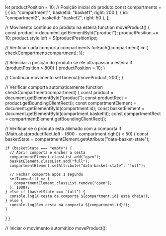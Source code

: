 let productPosition = 10; // Posição inicial do produto
const compartments = [
  { id: "compartment1", basketId: "basket1", right: 200 },
  { id: "compartment2", basketId: "basket2", right: 50 },
];

// Movimento contínuo do produto na esteira
function moveProduct() {
  const product = document.getElementById("product");
  productPosition += 10;
  product.style.left = ${productPosition}px;

  // Verificar cada comporta
  compartments.forEach((compartment) => {
    checkCompartment(compartment);
  });

  // Reiniciar a posição do produto se ele ultrapassar a esteira
  if (productPosition > 800) {
    productPosition = 10;
  }

  // Continuar movimento
  setTimeout(moveProduct, 200);
}

// Verificar comporta automaticamente
function checkCompartment(compartment) {
  const product = document.getElementById("product");
  const productRect = product.getBoundingClientRect();
  const compartmentElement = document.getElementById(compartment.id);
  const basketElement = document.getElementById(compartment.basketId);
  const compartmentRect = compartmentElement.getBoundingClientRect();

  // Verificar se o produto está alinhado com a comporta
  if (Math.abs(productRect.left - (800 - compartment.right)) < 50) {
    const basketState = compartmentElement.getAttribute("data-basket-state");

    if (basketState === "empty") {
      // Abrir comporta e encher a cesta
      compartmentElement.classList.add("open");
      basketElement.classList.add("full");
      compartmentElement.setAttribute("data-basket-state", "full");

      // Fechar comporta após 1 segundo
      setTimeout(() => {
        compartmentElement.classList.remove("open");
      }, 1000);
    } else if (basketState === "full") {
      console.log(A cesta da comporta ${compartment.id} está cheia!);
    } else {
      console.log(Sem cesta na comporta ${compartment.id}!);
    }
  }
}

// Iniciar o movimento automático
moveProduct();
